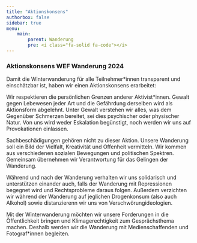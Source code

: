 ```yaml
---
title: "Aktionskonsens"
authorbox: false
sidebar: true
menu: 
    main:
        parent: Wanderung
        pre: <i class="fa-solid fa-code"></i>
---
```


### Aktionskonsens WEF Wanderung 2024

Damit die Winterwanderung für alle Teilnehmer*innen transparent und einschätzbar ist, haben wir einen Aktionskonsens erarbeitet:

Wir respektieren die persönlichen Grenzen anderer Aktivist*innen.
Gewalt gegen Lebewesen jeder Art und die Gefährdung derselben wird als Aktionsform abgelehnt. Unter Gewalt verstehen wir alles, was dem Gegenüber Schmerzen bereitet, sei dies psychischer oder physischer Natur. Von uns wird weder Eskalation begünstigt, noch werden wir uns auf Provokationen einlassen.

Sachbeschädigungen gehören nicht zu dieser Aktion.
Unsere Wanderung soll ein Bild der Vielfalt, Kreativität und Offenheit vermitteln. Wir kommen aus verschiedenen sozialen Bewegungen und politischen Spektren.
Gemeinsam übernehmen wir Verantwortung für das Gelingen der Wanderung.

Während und nach der Wanderung verhalten wir uns solidarisch und unterstützen einander auch, falls der Wanderung mit Repressionen begegnet wird und Rechtsprobleme daraus folgen.
Außerdem verzichten wir während der Wanderung auf jeglichen Drogenkonsum (also auch Alkohol) sowie distanzierenn wir uns von Verschwörungideologien.

Mit der Winterwanderung möchten wir unsere Forderungen in die Öffentlichkeit bringen und Klimagerechtigkeit zum Gesprächsthema machen. Deshalb werden wir die Wanderung mit Medienschaffenden und Fotograf*innen begleiten.
